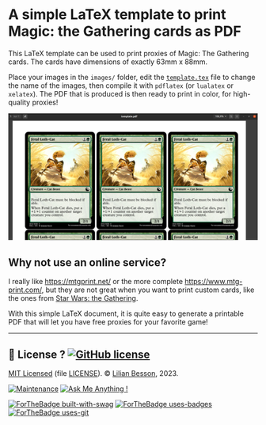 # A simple LaTeX template to print Magic: the Gathering cards as PDF

This LaTeX template can be used to print proxies of Magic: The Gathering cards.
The cards have dimensions of exactly 63mm x 88mm.

Place your images in the `images/` folder, edit the [`template.tex`](template.tex) file to change the name of the images, then compile it with `pdflatex` (or `lualatex` or `xelatex`).
The PDF that is produced is then ready to print in color, for high-quality proxies!

![demo.png](demo.png)

## Why not use an online service?

I really like <https://mtgprint.net/> or the more complete <https://www.mtg-print.com/>, but they are not great when you want to print custom cards, like the ones from [Star Wars: the Gathering](https://www.starwarsthegathering.com/).

With this simple LaTeX document, it is quite easy to generate a printable PDF that will let you have free proxies for your favorite game!

----

## :scroll: License ? [![GitHub license](https://img.shields.io/github/license/Naereen/LaTeX_template_to_print_Magic_cards.svg)](https://github.com/Naereen/LaTeX_template_to_print_Magic_cards/blob/master/LICENSE)
[MIT Licensed](https://lbesson.mit-license.org/) (file [LICENSE](LICENSE)).
© [Lilian Besson](https://GitHub.com/Naereen), 2023.

[![Maintenance](https://img.shields.io/badge/Maintained%3F-yes-green.svg)](https://GitHub.com/Naereen/LaTeX_template_to_print_Magic_cards/graphs/commit-activity)
[![Ask Me Anything !](https://img.shields.io/badge/Ask%20me-anything-1abc9c.svg)](https://GitHub.com/Naereen/ama)

[![ForTheBadge built-with-swag](https://ForTheBadge.com/images/badges/built-with-swag.svg)](https://GitHub.com/Naereen/)
[![ForTheBadge uses-badges](https://ForTheBadge.com/images/badges/uses-badges.svg)](https://ForTheBadge.com)
[![ForTheBadge uses-git](https://ForTheBadge.com/images/badges/uses-git.svg)](https://GitHub.com/)
